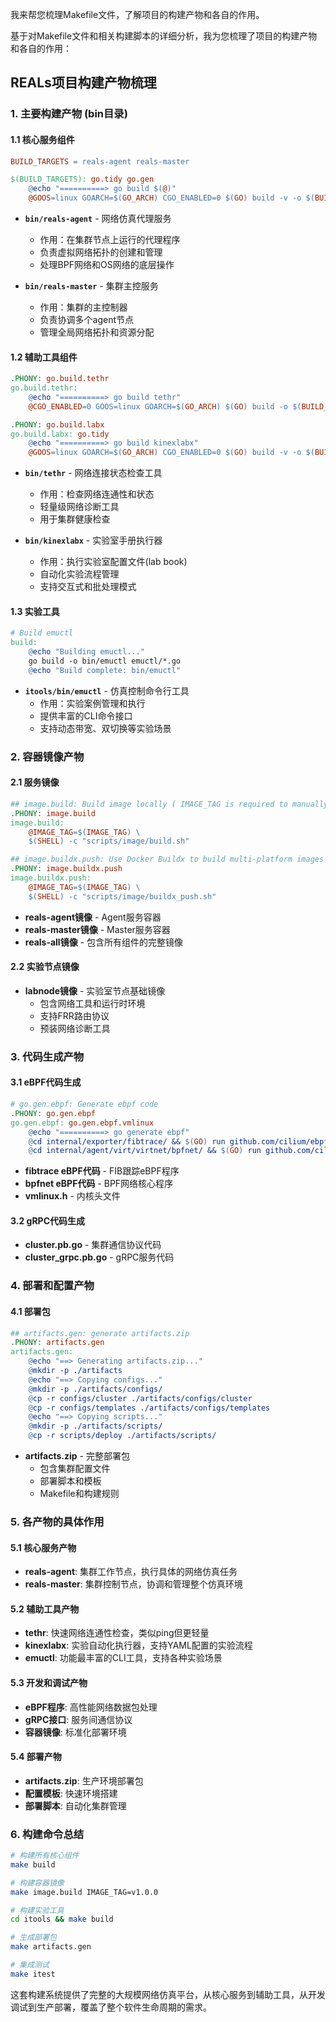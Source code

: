 我来帮您梳理Makefile文件，了解项目的构建产物和各自的作用。

基于对Makefile文件和相关构建脚本的详细分析，我为您梳理了项目的构建产物和各自的作用：

## REALs项目构建产物梳理

### 1. 主要构建产物 (bin目录)

#### **1.1 核心服务组件**

````makefile path=scripts/make-rules/build.mk mode=EXCERPT
BUILD_TARGETS = reals-agent reals-master

$(BUILD_TARGETS): go.tidy go.gen
    @echo "==========> go build $(@)"
    @GOOS=linux GOARCH=$(GO_ARCH) CGO_ENABLED=0 $(GO) build -v -o $(BUILD_DIR)/$@ cmd/$(@)/*.go
````

- **`bin/reals-agent`** - 网络仿真代理服务
  - 作用：在集群节点上运行的代理程序
  - 负责虚拟网络拓扑的创建和管理
  - 处理BPF网络和OS网络的底层操作

- **`bin/reals-master`** - 集群主控服务
  - 作用：集群的主控制器
  - 负责协调多个agent节点
  - 管理全局网络拓扑和资源分配

#### **1.2 辅助工具组件**

````makefile path=scripts/make-rules/build.mk mode=EXCERPT
.PHONY: go.build.tethr
go.build.tethr:
    @echo "==========> go build tethr"
    @CGO_ENABLED=0 GOOS=linux GOARCH=$(GO_ARCH) $(GO) build -o $(BUILD_DIR)/tethr -ldflags="-s -w" cmd/tethr/*.go

.PHONY: go.build.labx
go.build.labx: go.tidy
    @echo "==========> go build kinexlabx"
    @GOOS=linux GOARCH=$(GO_ARCH) CGO_ENABLED=0 $(GO) build -v -o $(BUILD_DIR)/kinexlabx cmd/kinexlabx/*.go
````

- **`bin/tethr`** - 网络连接状态检查工具
  - 作用：检查网络连通性和状态
  - 轻量级网络诊断工具
  - 用于集群健康检查

- **`bin/kinexlabx`** - 实验室手册执行器
  - 作用：执行实验室配置文件(lab book)
  - 自动化实验流程管理
  - 支持交互式和批处理模式

#### **1.3 实验工具**

````makefile path=itools/Makefile mode=EXCERPT
# Build emuctl
build:
    @echo "Building emuctl..."
    go build -o bin/emuctl emuctl/*.go
    @echo "Build complete: bin/emuctl"
````

- **`itools/bin/emuctl`** - 仿真控制命令行工具
  - 作用：实验案例管理和执行
  - 提供丰富的CLI命令接口
  - 支持动态带宽、双切换等实验场景

### 2. 容器镜像产物

#### **2.1 服务镜像**

````makefile path=scripts/make-rules/image.mk mode=EXCERPT
## image.build: Build image locally ( IMAGE_TAG is required to manually set image tag)
.PHONY: image.build
image.build:
    @IMAGE_TAG=$(IMAGE_TAG) \
    $(SHELL) -c "scripts/image/build.sh"

## image.buildx.push: Use Docker Buildx to build multi-platform images and push to remote registry
.PHONY: image.buildx.push
image.buildx.push:
    @IMAGE_TAG=$(IMAGE_TAG) \
    $(SHELL) -c "scripts/image/buildx_push.sh"
````

- **reals-agent镜像** - Agent服务容器
- **reals-master镜像** - Master服务容器  
- **reals-all镜像** - 包含所有组件的完整镜像

#### **2.2 实验节点镜像**

- **labnode镜像** - 实验室节点基础镜像
  - 包含网络工具和运行时环境
  - 支持FRR路由协议
  - 预装网络诊断工具

### 3. 代码生成产物

#### **3.1 eBPF代码生成**

````makefile path=scripts/make-rules/gen.mk mode=EXCERPT
# go.gen.ebpf: Generate ebpf code
.PHONY: go.gen.ebpf
go.gen.ebpf: go.gen.ebpf.vmlinux
    @echo "==========> go generate ebpf" 
    @cd internal/exporter/fibtrace/ && $(GO) run github.com/cilium/ebpf/cmd/bpf2go --go-package=fibtrace -target $(TARGET) fibtrace bpf/k_fib_trace.bpf.c
    @cd internal/agent/virt/virtnet/bpfnet/ && $(GO) run github.com/cilium/ebpf/cmd/bpf2go --go-package=bpfnet -target $(TARGET) bpfnet bpf/bpfnet.bpf.c
````

- **fibtrace eBPF代码** - FIB跟踪eBPF程序
- **bpfnet eBPF代码** - BPF网络核心程序
- **vmlinux.h** - 内核头文件

#### **3.2 gRPC代码生成**

- **cluster.pb.go** - 集群通信协议代码
- **cluster_grpc.pb.go** - gRPC服务代码

### 4. 部署和配置产物

#### **4.1 部署包**

````makefile path=scripts/make-rules/artifacts.mk mode=EXCERPT
## artifacts.gen: generate artifacts.zip
.PHONY: artifacts.gen
artifacts.gen:
    @echo "==> Generating artifacts.zip..."
    @mkdir -p ./artifacts
    @echo "==> Copying configs..."
    @mkdir -p ./artifacts/configs/
    @cp -r configs/cluster ./artifacts/configs/cluster
    @cp -r configs/templates ./artifacts/configs/templates
    @echo "==> Copying scripts..."
    @mkdir -p ./artifacts/scripts/
    @cp -r scripts/deploy ./artifacts/scripts/
````

- **artifacts.zip** - 完整部署包
  - 包含集群配置文件
  - 部署脚本和模板
  - Makefile和构建规则

### 5. 各产物的具体作用

#### **5.1 核心服务产物**
- **reals-agent**: 集群工作节点，执行具体的网络仿真任务
- **reals-master**: 集群控制节点，协调和管理整个仿真环境

#### **5.2 辅助工具产物**
- **tethr**: 快速网络连通性检查，类似ping但更轻量
- **kinexlabx**: 实验自动化执行器，支持YAML配置的实验流程
- **emuctl**: 功能最丰富的CLI工具，支持各种实验场景

#### **5.3 开发和调试产物**
- **eBPF程序**: 高性能网络数据包处理
- **gRPC接口**: 服务间通信协议
- **容器镜像**: 标准化部署环境

#### **5.4 部署产物**
- **artifacts.zip**: 生产环境部署包
- **配置模板**: 快速环境搭建
- **部署脚本**: 自动化集群管理

### 6. 构建命令总结

```bash
# 构建所有核心组件
make build

# 构建容器镜像
make image.build IMAGE_TAG=v1.0.0

# 构建实验工具
cd itools && make build

# 生成部署包
make artifacts.gen

# 集成测试
make itest
```

这套构建系统提供了完整的大规模网络仿真平台，从核心服务到辅助工具，从开发调试到生产部署，覆盖了整个软件生命周期的需求。
